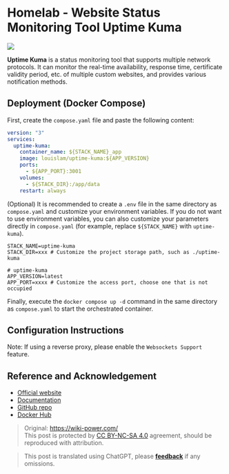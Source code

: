 # Homelab - Website Status Monitoring Tool Uptime Kuma

![](https://f004.backblazeb2.com/file/wiki-media/img/20230410160253.jpg)

**Uptime Kuma** is a status monitoring tool that supports multiple network protocols. It can monitor the real-time availability, response time, certificate validity period, etc. of multiple custom websites, and provides various notification methods.

## Deployment (Docker Compose)

First, create the `compose.yaml` file and paste the following content:

```yaml title="compose.yaml"
version: "3"
services:
  uptime-kuma:
    container_name: ${STACK_NAME}_app
    image: louislam/uptime-kuma:${APP_VERSION}
    ports:
      - ${APP_PORT}:3001
    volumes:
      - ${STACK_DIR}:/app/data
    restart: always
```

(Optional) It is recommended to create a `.env` file in the same directory as `compose.yaml` and customize your environment variables. If you do not want to use environment variables, you can also customize your parameters directly in `compose.yaml` (for example, replace `${STACK_NAME}` with `uptime-kuma`).

```dotenv title=".env"
STACK_NAME=uptime-kuma
STACK_DIR=xxx # Customize the project storage path, such as ./uptime-kuma

# uptime-kuma
APP_VERSION=latest
APP_PORT=xxxx # Customize the access port, choose one that is not occupied
```

Finally, execute the `docker compose up -d` command in the same directory as `compose.yaml` to start the orchestrated container.

## Configuration Instructions

Note: If using a reverse proxy, please enable the `Websockets Support` feature.

## Reference and Acknowledgement

- [Official website](https://uptime.kuma.pet/)
- [Documentation](https://github.com/louislam/uptime-kuma/wiki)
- [GitHub repo](https://github.com/louislam/uptime-kuma)
- [Docker Hub](https://hub.docker.com/r/louislam/uptime-kuma)

> Original: <https://wiki-power.com/>  
> This post is protected by [CC BY-NC-SA 4.0](https://creativecommons.org/licenses/by/4.0/deed.en) agreement, should be reproduced with attribution.

> This post is translated using ChatGPT, please [**feedback**](https://github.com/linyuxuanlin/Wiki_MkDocs/issues/new) if any omissions.